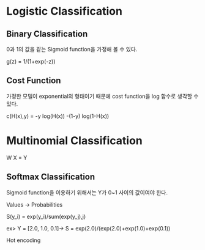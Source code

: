 # Logistic Classification

## Binary Classification

0과 1의 값을 같는 Sigmoid function을 가정해 볼 수 있다.

g(z) = 1/(1+exp(-z))

## Cost Function

가정한 모델이 exponential의 형태이기 때문에 cost function을 log 함수로 생각할 수 있다. 

c(H(x),y) = -y log(H(x)) -(1-y) log(1-H(x))

# Multinomial Classification

W X = Y

## Softmax Classification

Sigmoid function을 이용하기 위해서는 Y가 0~1 사이의 값이여야 한다.

Values -> Probabilities

S(y_i) = exp(y_i)/sum(exp(y_j),j)

ex> Y = [2.0, 1.0, 0.1]-> S = exp(2.0)/(exp(2.0)+exp(1.0)+exp(0.1))


Hot encoding
